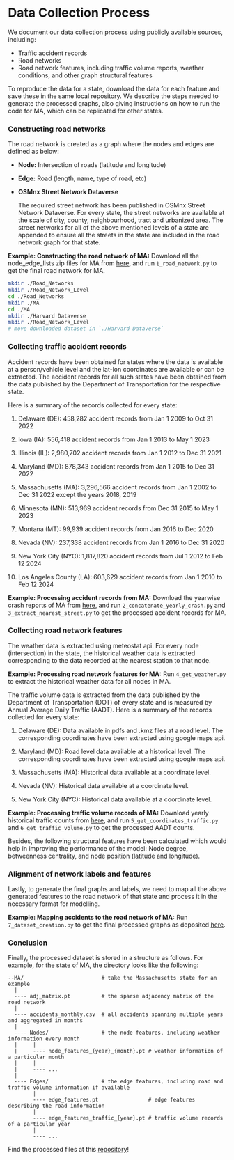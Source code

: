 # Data Collection Process

We document our data collection process using publicly available sources, including:
- Traffic accident records
- Road networks
- Road network features, including traffic volume reports, weather conditions, and other graph structural features

To reproduce the data for a state, download the data for each feature and save these in the same local repository. We describe the steps needed to generate the processed graphs, also giving instructions on how to run the code for MA, which can be replicated for other states.

### Constructing road networks

The road network is created as a graph where the nodes and edges are defined as below:

- **Node:**
Intersection of roads (latitude and longitude)
- **Edge:**
Road (length, name, type of road, etc)

- **OSMnx Street Network Dataverse**
  
  The required street network has been published in OSMnx Street Network Dataverse. For every state, the street networks are available at the scale of city, county, neighbourhood, tract and urbanized area. The street networks for all of the above mentioned levels of a state are appended to ensure all the streets in the state are included in the road network graph for that state. 

**Example: Constructing the road network of MA:** Download all the node_edge_lists zip files for MA from [here](https://dataverse.harvard.edu/dataset.xhtml?persistentId=doi:10.7910/DVN/CUWWYJ), and run `1_road_network.py` to get the final road network for MA.

```bash
mkdir ./Road_Networks
mkdir ./Road_Network_Level
cd ./Road_Networks
mkdir ./MA
cd ./MA
mkdir ./Harvard Dataverse
mkdir ./Road_Network_Level
# move downloaded dataset in `./Harvard Dataverse`
```


### Collecting traffic accident records

Accident records have been obtained for states where the data is available at a person/vehicle level and the lat-lon coordinates are available or can be extracted. The accident records for all such states have been obtained from the data published by the Department of Transportation for the respective state. 

Here is a summary of the records collected for every state:

1. Delaware (DE): 458,282 accident records from Jan 1 2009 to Oct 31 2022

2. Iowa (IA): 556,418 accident records from Jan 1 2013 to May 1 2023

3. Illinois (IL): 2,980,702 accident records from Jan 1 2012 to Dec 31 2021

4. Maryland (MD): 878,343 accident records from Jan 1 2015 to Dec 31 2022

5. Massachusetts (MA): 3,296,566 accident records from Jan 1 2002 to Dec 31 2022 except the years 2018, 2019

6. Minnesota (MN): 513,969 accident records from Dec 31 2015 to May 1 2023

7. Montana (MT): 99,939 accident records from Jan 2016 to Dec 2020

8. Nevada (NV): 237,338 accident records from Jan 1 2016 to Dec 31 2020

9. New York City (NYC): 1,817,820 accident records from Jul 1 2012 to Feb 12 2024

10. Los Angeles County (LA): 603,629 accident records from Jan 1 2010 to Feb 12 2024

**Example: Processing accident records from MA:** Download the yearwise crash reports of MA from [here](https://geo-massdot.opendata.arcgis.com/search?collection=Dataset&q=crash), and run `2_concatenate_yearly_crash.py` and `3_extract_nearest_street.py` to get the processed accident records for MA.

### Collecting road network features

The weather data is extracted using meteostat api. For every node (intersection) in the state, the historical weather data is extracted corresponding to the data recorded at the nearest station to that node.  

**Example: Processing road network features for MA:** Run `4_get_weather.py` to extract the historical weather data for all nodes in MA.

The traffic volume data is extracted from the data published by the Department of Transportation (DOT) of every state and is measured by Annual Average Daily Traffic (AADT). Here is a summary of the records collected for every state:

1. Delaware (DE): Data available in pdfs and .kmz files at a road level. The corresponding coordinates have been extracted using google maps api.

2. Maryland (MD): Road level data available at a historical level. The corresponding coordinates have been extracted using google maps api.

3. Massachusetts (MA): Historical data available at a coordinate level.

4. Nevada (NV): Historical data available at a coordinate level.

5. New York City (NYC): Historical data available at a coordinate level.


**Example: Processing traffic volume records of MA:** Download yearly historical traffic counts from [here](https://mhd.public.ms2soft.com/tcds/tsearch.asp?loc=Mhd&mod=), and run `5_get_coordinates_traffic.py` and `6_get_traffic_volume.py` to get the processed AADT counts.

Besides, the following structural features have been calculated which would help in improving the performance of the model: Node degree, betweenness centrality, and node position (latitude and longitude).

### Alignment of network labels and features 

Lastly, to generate the final graphs and labels, we need to map all the above generated features to the road network of that state and process it in the necessary format for modelling.

**Example: Mapping accidents to the road network of MA:** Run `7_dataset_creation.py` to get the final processed graphs as deposited [here](https://dataverse.harvard.edu/privateurl.xhtml?token=add1d658-0e71-4007-9735-7976efb8de5e).

### Conclusion

Finally, the processed dataset is stored in a structure as follows. For example, for the state of MA, the directory looks like the following:

```
--MA/                         # take the Massachusetts state for an example
  |
  ---- adj_matrix.pt          # the sparse adjacency matrix of the road network
  |
  ---- accidents_monthly.csv  # all accidents spanning multiple years and aggregated in months
  |
  ---- Nodes/                 # the node features, including weather information every month
  |     |
  |     ---- node_features_{year}_{month}.pt # weather information of a particular month
  |     |
  |     ---- ...
  |
  ---- Edges/                 # the edge features, including road and traffic volume information if available
        |
        ---- edge_features.pt                # edge features describing the road information
        |
        ---- edge_features_traffic_{year}.pt # traffic volume records of a particular year
        |
        ---- ...
```

Find the processed files at this [repository](https://dataverse.harvard.edu/privateurl.xhtml?token=add1d658-0e71-4007-9735-7976efb8de5e)!
